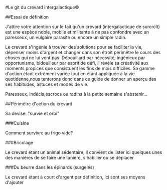 #Le git du crevard intergalactique©

##Essai de définition

J'attire votre attention sur le fait qu'un crevard (intergalactique de surcroît)
est une espèce noble, mobile et militante 
à ne pas confondre avec un paresseux, un vulgaire parasite ou encore un simple radin.

Le crevard s'ingénie à trouver des solutions pour se faciliter la vie, dépenser moins d'argent et changer dans son étroit périmêtre le cours des choses qui ne lui vont pas.
Débouillard par nécessité, ingénieux par opportunisme, bidouilleur par esprit de défi, il révèle sa créativité aux moments propices que consistuent les fins de mois difficiles. 
Sa gamme d'action étant extrêment variée tout en étant appliquée à la vie quotidenne,nous tenterons donc dans ce guide de donner un aperçu des ses habitudes, astuces et modes de vie.

Paresseux, indécis,escrocs ou radins à la petite semaine s'abstenir...

##Périmêtre d'action du crevard

Sa devise: "survie et orbi" 

###Cuisine

Comment survivre au frigo vide?

###Bricolage

Le crevard étant un animal sédentaire, il convient de lister ici quelques unes des manières de se faire une tanière, s'habiller ou se déplacer

###Du beurre dans les épinards (surgelés)

Le crevard étant à court d'argent par définition, ici sont ses moyens d'ajouter



